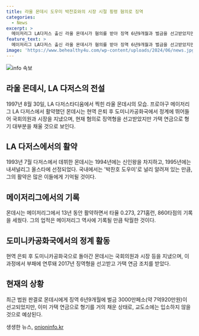 ```yaml
---
title: 라울 몬데시 도우미 박찬호와의 시장 시절 횡령 혐의로 징역
categories:
  - News
excerpt: >
  메이저리그 LA다저스 출신 라울 몬데시가 혐의를 받아 징역 6년9개월과 벌금을 선고받았지만, 가택 연금으로 대부분을 채워 교도소에는 입소하지 않을 것으로 전해졌다. 몬데시는 1993년부터 2005년까지 메이저리그에서 뛰며 박찬호와 함께 활약했으며, 현역 은퇴 후 도미니카공화국에서 정치 활동을 했다. 검찰과 변호인 측의 합의로 몬데시는 이미 형기를 마쳤다는 보도도 있었다. LA타임스는 라울 몬데시는 자유의 몸이 됐다고 보도했다.
feature_text: >
  메이저리그 LA다저스 출신 라울 몬데시가 혐의를 받아 징역 6년9개월과 벌금을 선고받았지만, 가택 연금으로 대부분을 채워 교도소에는 입소하지 않을 것으로 전해졌다. 몬데시는 1993년부터 2005년까지 메이저리그에서 뛰며 박찬호와 함께 활약했으며, 현역 은퇴 후 도미니카공화국에서 정치 활동을 했다. 검찰과 변호인 측의 합의로 몬데시는 이미 형기를 마쳤다는 보도도 있었다. LA타임스는 라울 몬데시는 자유의 몸이 됐다고 보도했다.
image: 'https://www.behealthy4u.com/wp-content/uploads/2024/06/news.jpg'
---
```


<p><img src="https://www.behealthy4u.com/wp-content/uploads/2024/06/news.jpg" alt="info 속보" /></p>

<h2 data-ke-size="size26">라울 몬데시, LA 다저스의 전설</h2>

<p data-ke-size="size16">1997년 8월 30일, LA 다저스타디움에서 찍힌 라울 몬데시의 모습. 프로야구 메이저리그 LA 다저스에서 활약했던 몬데시는 현역 은퇴 후 도미니카공화국에서 정계에 뛰어들어 국회의원과 시장을 지냈으며, 현재 혐의로 징역형을 선고받았지만 가택 연금으로 형기 대부분을 채울 것으로 보인다.</p>

<h2 data-ke-size="size26">LA 다저스에서의 활약</h2>

<p data-ke-size="size16">1993년 7월 다저스에서 데뷔한 몬데시는 1994년에는 신인왕을 차지하고, 1995년에는 내셔널리그 올스타에 선정되었다. 국내에서는 '박찬호 도우미'로 널리 알려져 있는 만큼, 그의 활약은 많은 이들에게 기억될 것이다.</p>

<h2 data-ke-size="size26">메이저리그에서의 기록</h2>

<p data-ke-size="size16">몬데시는 메이저리그에서 13년 동안 활약하면서 타율 0.273, 271홈런, 860타점의 기록을 세웠다. 그의 업적은 메이저리그 역사에 기록될 만큼 탁월한 것이다.</p>

<h2 data-ke-size="size26">도미니카공화국에서의 정계 활동</h2>

<p data-ke-size="size16">현역 은퇴 후 도미니카공화국으로 돌아간 몬데시는 국회의원과 시장 등을 지냈으며, 이 과정에서 부패에 연루돼 2017년 징역형을 선고받고 가택 연금 조치를 받았다.</p>

<h2 data-ke-size="size26">현재의 상황</h2>

<p data-ke-size="size16">최근 법원 판결로 몬데시에게 징역 6년9개월에 벌금 3000만페소(약 7억920만원)이 선고되었지만, 이미 가택 연금으로 형기를 거의 채운 상태로, 교도소에는 입소하지 않을 것으로 예상된다. </p>
생생한 뉴스, <a href="https://onioninfo.kr" rel="dofollow">onioninfo.kr</a>


